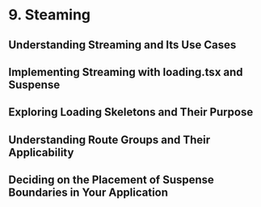 # 9. Steaming

## Understanding Streaming and Its Use Cases

## Implementing Streaming with loading.tsx and Suspense

## Exploring Loading Skeletons and Their Purpose

## Understanding Route Groups and Their Applicability

## Deciding on the Placement of Suspense Boundaries in Your Application

